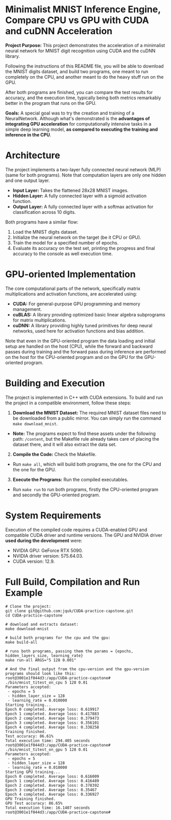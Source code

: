 # Minimalist MNIST Inference Engine, Compare CPU vs GPU with CUDA and cuDNN Acceleration
**Project Purpose:** This project demonstrates the acceleration of a minimalist neural network for MNIST digit recognition using CUDA and the cuDNN library.

Following the instructions of this README file, you will be able to download the MNIST digits dataset, and build two programs, one meant to run completely on the CPU, and another meant to do the heavy stuff run on the GPU.

After both programs are finished, you can compare the test results for accuracy, and the execution time, typically being both metrics remarkably better in the program that runs on the GPU.  

**Goals:**
A special goal was to try the creation and training of a NeuralNetwork.
Although what's demonstrated is the **advantages of integrating GPU acceleration** for computationally intensive tasks in a simple deep learning model, **as compared to executing the training and inference in the CPU**.

# Architecture
The project implements a two-layer fully connected neural network (MLP) (same for both programs).
Note that computation layers are only one hidden and one output layer.

* **Input Layer:** Takes the flattened 28x28 MNIST images.
* **Hidden Layer:** A fully connected layer with a sigmoid activation function.
* **Output Layer:** A fully connected layer with a softmax activation for classification across 10 digits.

Both programs have a similar flow:
1. Load the MNIST digits dataset.
2. Initialize the neural network on the target (be it CPU or GPU).
3. Train the model for a specified number of epochs.
4. Evaluate its accuracy on the test set, printing the progress and final accuracy to the console as well execution time.

# GPU-oriented Implementation
The core computational parts of the network, specifically matrix multiplications and activation functions, are accelerated using:
* **CUDA:** For general-purpose GPU programming and memory management.
* **cuBLAS:** A library providing optimized basic linear algebra subprograms for matrix multiplications.
* **cuDNN:** A library providing highly tuned primitives for deep neural networks, used here for activation functions and bias addition.

Note that even in the GPU-oriented program the data loading and initial setup are handled on the host (CPU), while the forward and backward passes during training and the forward pass during inference are performed on the host for the CPU-oriented program and on the GPU for the GPU-oriented program.

# Building and Execution
The project is implemented in C++ with CUDA extensions. To build and run the project in a compatible environment, follow these steps:

1. **Download the MNIST Dataset:** The required MNIST dataset files need to be downloaded from a public mirror. You can simply run the command `make download_mnist`.

- **Note:** The programs expect to find these assets under the following path: `/content`, but the Makefile rule already takes care of placing the dataset there, and it will also extract the data set.

2. **Compile the Code:**
Check the Makefile.
- Run `make all`, which will build both programs, the one for the CPU and the one for the GPU.

3. **Execute the Programs:**
Run the compiled executables.
- Run `make run` to run both programs, firstly the CPU-oriented program and secondly the GPU-oriented program.

# System Requirements
Execution of the compiled code requires a CUDA-enabled GPU and compatible CUDA driver and runtime versions.
The GPU and NVIDIA driver **used during the development** were:
- NVIDIA GPU: GeForce RTX 5090.
- NVIDIA driver version: 575.64.03.
- CUDA version: 12.9.

# Full Build, Compilation and Run Example
```
# Clone the project:
git clone git@github.com:jquk/CUDA-practice-capstone.git
cd CUDA-practice-capstone

# download and extracts dataset:
make download-mnist

# build both programs for the cpu and the gpu:
make build-all

# runs both programs, passing them the params = {epochs, hidden_layers_size, learning_rate}
make run-all ARGS="5 128 0.001"

# And the final output from the cpu-version and the gpu-version programs should look like this:
root@3001e1f044d3:/app/CUDA-practice-capstone# ./bin/mnist_titest_on_cpu 5 128 0.01
Parameters accepted:
 - epochs = 5
 - hidden_layer_size = 128
 - learning_rate = 0.010000
Starting training...
Epoch 0 completed. Average loss: 0.619917
Epoch 1 completed. Average loss: 0.417883
Epoch 2 completed. Average loss: 0.379473
Epoch 3 completed. Average loss: 0.356101
Epoch 4 completed. Average loss: 0.338258
Training finished.
Test accuracy: 86.61%
Total execution time: 294.405 seconds
root@3001e1f044d3:/app/CUDA-practice-capstone# ./bin/mnist_titest_on_gpu 5 128 0.01
Parameters accepted:
 - epochs = 5
 - hidden_layer_size = 128
 - learning_rate = 0.010000
Starting GPU training...
Epoch 0 completed. Average loss: 0.616009
Epoch 1 completed. Average loss: 0.416489
Epoch 2 completed. Average loss: 0.378392
Epoch 3 completed. Average loss: 0.35467
Epoch 4 completed. Average loss: 0.336927
GPU Training finished.
GPU Test accuracy: 86.65%
Total execution time: 16.1407 seconds
root@3001e1f044d3:/app/CUDA-practice-capstone#
```